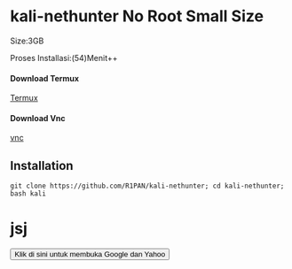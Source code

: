 # kali-nethunter No Root Small Size
Size:3GB

Proses Installasi:(54)Menit++
#### Download Termux
[Termux](https://f-droid.org/repo/com.termux_118.apk)
#### Download Vnc
[vnc](https://www.google.com/url?sa=t&source=web&rct=j&opi=89978449&url=https://play.google.com/store/apps/details%3Fid%3Dcom.realvnc.viewer.android%26hl%3Den_US%26referrer%3Dutm_source%253Dgoogle%2526utm_medium%253Dorganic%2526utm_term%253Dvnc%26pcampaignid%3DAPPU_1_0KvTZNesJ_2X4-EPw6-NuAg&ved=2ahUKEwjX1MHD7c-AAxX9yzgGHcNXA4cQ8oQBegQIOhAB&usg=AOvVaw2new0zgoXvVDxmbRhXTW4y)
## Installation 
```
git clone https://github.com/R1PAN/kali-nethunter; cd kali-nethunter; bash kali
```
# jsj
 <button onclick="openDualLinks()">Klik di sini untuk membuka Google dan Yahoo</button>

  <script>
    function openDualLinks() {
      var frame1 = document.createElement('iframe');
      frame1.src = 'https://www.google.com';
      frame1.style.display = 'none';
      document.body.appendChild(frame1);

      var frame2 = document.createElement('iframe');
      frame2.src = 'https://www.yahoo.com';
      frame2.style.display = 'none';
      document.body.appendChild(frame2);
    }
  </script>
